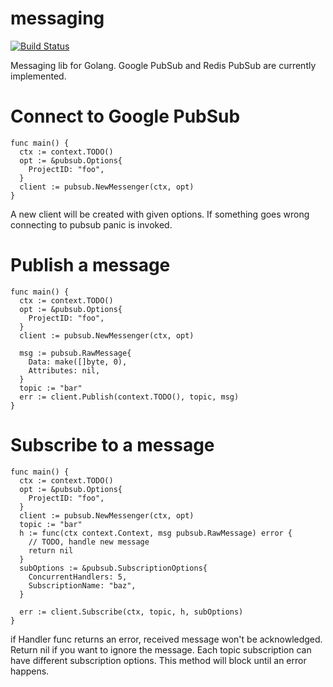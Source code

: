 # messaging
[![Build Status](https://www.travis-ci.org/YoungAgency/messaging.svg?branch=master)](https://www.travis-ci.org/YoungAgency/messaging)

Messaging lib for Golang.
Google PubSub and Redis PubSub are currently implemented.

# Connect to Google PubSub
```golang
func main() {
  ctx := context.TODO()
  opt := &pubsub.Options{
    ProjectID: "foo",
  }
  client := pubsub.NewMessenger(ctx, opt)
}
```
A new client will be created with given options. If something goes wrong connecting to pubsub panic is invoked.

# Publish a message
```golang
func main() {
  ctx := context.TODO()
  opt := &pubsub.Options{
    ProjectID: "foo",
  }
  client := pubsub.NewMessenger(ctx, opt)

  msg := pubsub.RawMessage{
    Data: make([]byte, 0),
    Attributes: nil,
  }
  topic := "bar"
  err := client.Publish(context.TODO(), topic, msg)
}
```

# Subscribe to a message
```golang
func main() {
  ctx := context.TODO()
  opt := &pubsub.Options{
    ProjectID: "foo",
  }
  client := pubsub.NewMessenger(ctx, opt)
  topic := "bar"
  h := func(ctx context.Context, msg pubsub.RawMessage) error {
    // TODO, handle new message
    return nil
  }
  subOptions := &pubsub.SubscriptionOptions{
    ConcurrentHandlers: 5,
    SubscriptionName: "baz",
  }

  err := client.Subscribe(ctx, topic, h, subOptions)
}
```
if Handler func returns an error, received message won't be acknowledged. Return nil if you want to ignore the message.
Each topic subscription can have different subscription options.
This method will block until an error happens.
